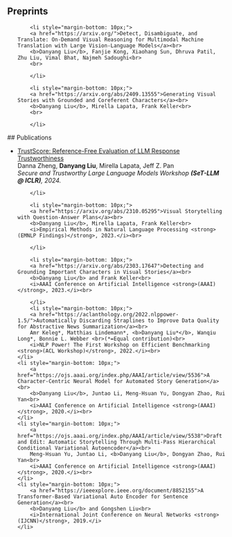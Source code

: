 ## Preprints
<ul>

    	<li style="margin-bottom: 10px;">
		<a href="https://arxiv.org/">Detect, Disambiguate, and Translate: On-Demand Visual Reasoning for Multimodal Machine Translation with Large Vision-Language Models</a><br>
		<b>Danyang Liu</b>, Fanjie Kong, Xiaohang Sun, Dhruva Patil, Zhu Liu, Vimal Bhat, Najmeh Sadoughi<br>
		<br>
            
        </li>

    	<li style="margin-bottom: 10px;">
		<a href="https://arxiv.org/abs/2409.13555">Generating Visual Stories with Grounded and Coreferent Characters</a><br>
		<b>Danyang Liu</b>, Mirella Lapata, Frank Keller<br>
		<br>
            
        </li>
</ul>
## Publications
<ul>
		<li style="margin-bottom: 10px;">
		<a href="https://arxiv.org/abs/2402.12545">TrustScore: Reference-Free Evaluation of LLM Response Trustworthiness</a><br>
		Danna Zheng, <b>Danyang Liu</b>, Mirella Lapata, Jeff Z. Pan<br>
		<i>Secure and Trustworthy Large Language Models Workshop <strong>(SeT-LLM @ ICLR)</strong>, 2024.</i><br>
            
        </li>
   
    	<li style="margin-bottom: 10px;">
		<a href="https://arxiv.org/abs/2310.05295">Visual Storytelling with Question-Answer Plans</a><br>
		<b>Danyang Liu</b>, Mirella Lapata, Frank Keller<br>
		<i>Empirical Methods in Natural Language Processing <strong>(EMNLP Findings)</strong>, 2023.</i><br>
            
        </li>
    
    	<li style="margin-bottom: 10px;">
		<a href="https://arxiv.org/abs/2303.17647">Detecting and Grounding Important Characters in Visual Stories</a><br>
		<b>Danyang Liu</b> and Frank Keller<br>
		<i>AAAI Conference on Artificial Intelligence <strong>(AAAI)</strong>, 2023.</i><br>
<!--             <a href="https://github.com/iz2late/VIST-Character"><div class="color-button">GitHub</div></a><br> -->
            
        </li>
    	<li style="margin-bottom: 10px;">
		<a href="https://aclanthology.org/2022.nlppower-1.5/">Automatically Discarding Straplines to Improve Data Quality for Abstractive News Summarization</a><br>
		Amr Keleg*, Matthias Lindemann*, <b>Danyang Liu*</b>, Wanqiu Long*, Bonnie L. Webber <br>(*=Equal contribution)<br>
		<i>NLP Power! The First Workshop on Efficient Benchmarking <strong>(ACL Workshop)</strong>, 2022.</i><br>
	</li>
	<li style="margin-bottom: 10px;">
		<a href="https://ojs.aaai.org/index.php/AAAI/article/view/5536">A Character-Centric Neural Model for Automated Story Generation</a><br>
		<b>Danyang Liu</b>, Juntao Li, Meng-Hsuan Yu, Dongyan Zhao, Rui Yan<br>
		<i>AAAI Conference on Artificial Intelligence <strong>(AAAI)</strong>, 2020.</i><br>
	</li>
	<li style="margin-bottom: 10px;">
		<a href="https://ojs.aaai.org/index.php/AAAI/article/view/5538">Draft and Edit: Automatic Storytelling Through Multi-Pass Hierarchical Conditional Variational Autoencoder</a><br>
		Meng-Hsuan Yu, Juntao Li, <b>Danyang Liu</b>, Dongyan Zhao, Rui Yan<br>
		<i>AAAI Conference on Artificial Intelligence <strong>(AAAI)</strong>, 2020.</i><br>
	</li>
	<li style="margin-bottom: 10px;">
		<a href="https://ieeexplore.ieee.org/document/8852155">A Transformer-Based Variational Auto Encoder for Sentence Generation</a><br>
		<b>Danyang Liu</b> and Gongshen Liu<br>
		<i>International Joint Conference on Neural Networks <strong>(IJCNN)</strong>, 2019.</i>
	</li>
</ul>